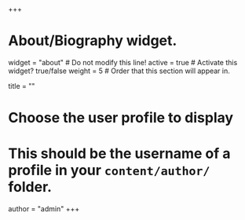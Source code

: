 +++
# About/Biography widget.
widget = "about"  # Do not modify this line!
active = true  # Activate this widget? true/false
weight = 5  # Order that this section will appear in.

title = ""

# Choose the user profile to display
# This should be the username of a profile in your `content/author/` folder.
author = "admin"
+++
